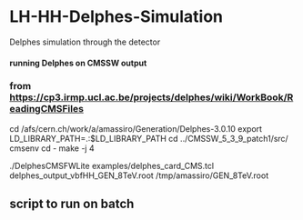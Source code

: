 LH-HH-Delphes-Simulation
========================

Delphes simulation through the detector


#### running Delphes on CMSSW output ####
### from https://cp3.irmp.ucl.ac.be/projects/delphes/wiki/WorkBook/ReadingCMSFiles

cd /afs/cern.ch/work/a/amassiro/Generation/Delphes-3.0.10
export LD_LIBRARY_PATH=.:$LD_LIBRARY_PATH
cd ../CMSSW_5_3_9_patch1/src/
cmsenv
cd -
make -j 4


./DelphesCMSFWLite examples/delphes_card_CMS.tcl delphes_output_vbfHH_GEN_8TeV.root /tmp/amassiro/GEN_8TeV.root



## script to run on batch ##

